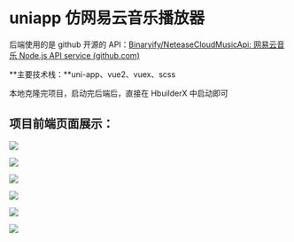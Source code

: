 # uniapp 仿网易云音乐播放器

后端使用的是 github 开源的 API：[Binaryify/NeteaseCloudMusicApi: 网易云音乐 Node.js API service (github.com)](https://github.com/Binaryify/NeteaseCloudMusicApi)

**主要技术栈：**uni-app、vue2、vuex、scss

本地克隆完项目，启动完后端后，直接在 HbuilderX 中启动即可

## 项目前端页面展示：

![](https://s1.ax1x.com/2023/06/05/pCCUZGQ.png)



![](https://s1.ax1x.com/2023/06/05/pCCUe2j.png)



![](https://s1.ax1x.com/2023/06/05/pCCUVPg.png)



![](https://s1.ax1x.com/2023/06/05/pCCUuMn.png)



![](https://s1.ax1x.com/2023/06/05/pCCUmxs.png)



![](https://s1.ax1x.com/2023/06/05/pCCUKrq.png)


